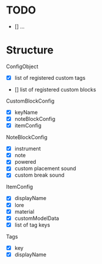 # TODO
 
- [] ...

# Structure

ConfigObject
- [x] list of registered custom tags
- [] list of registered custom blocks

CustomBlockConfig
- [x] keyName
- [x] noteBlockConfig
- [x] itemConfig

NoteBlockConfig
- [x] instrument
- [x] note
- [x] powered
- [x] custom placement sound
- [x] custom break sound

ItemConfig
- [x] displayName
- [x] lore
- [x] material
- [x] customModelData
- [x] list of tag keys

Tags
- [x] key
- [x] displayName